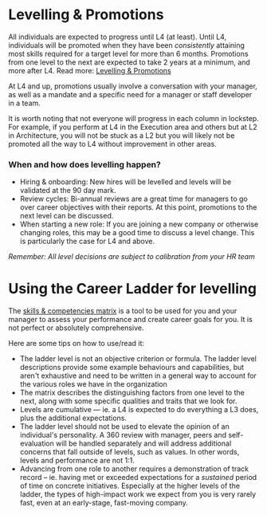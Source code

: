 # Levelling & Promotions

All individuals are expected to progress until L4 (at least). Until L4, individuals will be promoted when they have been *consistently* attaining most skills required for a target level for more than 6 months. Promotions from one level to the next are expected to take 2 years at a minimum, and more after L4. Read more: [Levelling & Promotions](Levelling%20&%20Promotions%2059c0aa28184e4f8ba41068151e94a02c.md) 

At L4 and up, promotions usually involve a conversation with your manager, as well as a mandate and a specific need for a manager or staff developer in a team. 

It is worth noting that not everyone will progress in each column in lockstep. For example, if you perform at L4 in the Execution area and others but at L2 in Architecture, you will not be stuck as a L2 but you will likely not be promoted all the way to L4 without improvement in other areas.

### When and how does levelling happen?

- Hiring & onboarding: New hires will be levelled and levels will be validated at the 90 day mark.
- Review cycles: Bi-annual reviews are a great time for managers to go over career objectives with their reports. At this point, promotions to the next level can be discussed.
- When starting a new role: If you are joining a new company or otherwise changing roles, this may be a good time to discuss a level change. This is particularly the case for L4 and above.

*Remember: All level decisions are subject to calibration from your HR team*

# Using the Career Ladder for levelling

The [skills & competencies matrix](https://docs.google.com/spreadsheets/d/1ssMa8McQ37GDlHnCXmCJTo7w-Hf6CoiegzR3nrgVyNw/edit#gid=1329489468) is a tool to be used for you and your manager to assess your performance and create career goals for you. It is not perfect or absolutely comprehensive.

Here are some tips on how to use/read it:

- The ladder level is not an objective criterion or formula. The ladder level descriptions provide some example behaviours and capabilities, but aren't exhaustive and need to be written in a general way to account for the various roles we have in the organization
- The matrix describes the distinguishing factors from one level to the next, along with some specific qualities and traits that we look for.
- Levels are cumulative — ie. a L4 is expected to do everything a L3 does, plus the additional expectations.
- The ladder level should not be used to elevate the opinion of an individual's personality. A 360 review with manager, peers and self-evaluation will be handled separately and will address additional concerns that fall outside of levels, such as values. In other words, levels and performance are not 1:1.
- Advancing from one role to another requires a demonstration of track record – ie. having met or exceeded expectations for a *sustained* period of time on concrete initiatives. Especially at the higher levels of the ladder, the types of high-impact work we expect from you is very rarely fast, even at an early-stage, fast-moving company.